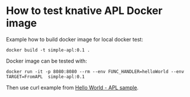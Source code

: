 # How to test knative APL Docker image

Example how to build docker image for local docker test:
````docker
docker build -t simple-apl:0.1 .
````

Docker image can be tested with:
````docker
docker run -it -p 8080:8080 --rm --env FUNC_HANDLER=helloWorld --env TARGET=FromAPL  simple-apl:0.1
````

Then use curl example from [Hello World - APL sample](README.md).